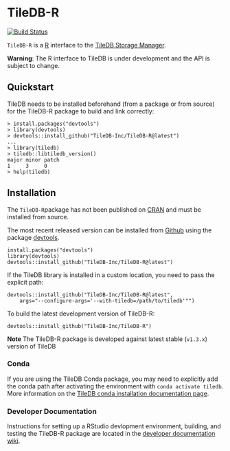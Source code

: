 # TileDB-R

[![Build Status](https://travis-ci.org/TileDB-Inc/TileDB-R.svg?branch=master)](https://travis-ci.org/TileDB-Inc/TileDB-R)

`TileDB-R` is a [R](https://www.r-project.org/) interface to the [TileDB Storage Manager](http://tiledb.io). 

**Warning**: The R interface to TileDB is under development and the API is subject to change.

## Quickstart

TileDB needs to be installed beforehand (from a package or from source)
for the TileDB-R package to build and link correctly:
  
    > install.packages("devtools")
    > library(devtools)
    > devtools::install_github("TileDB-Inc/TileDB-R@latest")
    ...
    > library(tiledb)
    > tiledb::libtiledb_version()
    major minor patch
    1     3     0 
    > help(tiledb)

## Installation

The `TileDB-R`package has not been published on [CRAN](https://cran.r-project.org/web/packages/h5/index.html)
and must be installed from source.

The most recent released version can be installed from [Github](https://github.com/TileDB-Inc/TileDB-R) using the package [devtools](https://github.com/r-lib/devtools).
    
    install.packages("devtools") 
    library(devtools)
    devtools::install_github("TileDB-Inc/TileDB-R@latest")

If the TileDB library is installed in a custom location, you need to pass the explicit path:
  
    devtools::install_github("TileDB-Inc/TileDB-R@latest",
        args="--configure-args='--with-tiledb=/path/to/tiledb'"")

To build the latest development version of TileDB-R:

    devtools::install_github("TileDB-Inc/TileDB-R")
    
**Note** The TileDB-R package is developed against latest stable (`v1.3.x`) version of TileDB 

### Conda

If you are using the TileDB Conda package, you may need to explicitly add the conda path
after activating the environment with `conda activate tiledb`.  More information on the
[TileDB conda installation documentation page](https://docs.tiledb.io/en/stable/installation.html#conda).

### Developer Documentation

Instructions for setting up a RStudio devlopment environment, building, and testing the TileDB-R package are located in the [developer documentation wiki](https://github.com/TileDB-Inc/TileDB-R/wiki).
